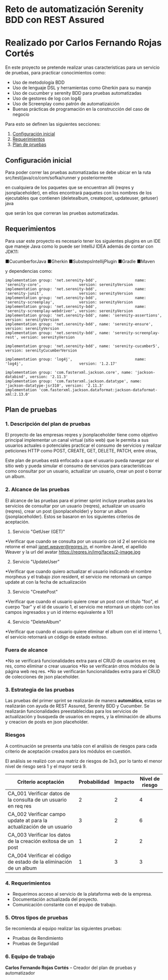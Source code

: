 # Reto de automatización Serenity BDD con REST Assured
# Realizado por Carlos Fernando Rojas Cortés

En este proyecto se pretende realizar unas caracteristicas para un servicio de pruebas, para practicar conocimientos como:

* Uso de metodología BDD
* Uso de lenguaje DSL y herramientas como Gherkin para su manejo
* Uso de cucumber y serenity BDD para pruebas automatizadas
* Uso de gestores de log con log4j
* Uso de Screenplay como patrón de automatizaición
* Buenas prácticas de programación en la construcción del caso de negocio

Para esto se definen las siguientes secciones:
  1. [Configuración inicial](#configuración-inicial)
  2. [Requerimientos](#requerimientos)
  3. [Plan de pruebas](#plan-de-pruebas)


## Configuración inicial

Para poder correr las pruebas automatizadas se debe ubicar en la ruta src/test/java/co/com/sofka/runner y posteriormente

en cualquiera de los paquetes que se encuentran allí (reqres y jsonplaceholder), en ellos encontrará paquetes con los nombres de los ejecutables que contienen (deletealbum, createpost, updateuser, getuser) java

que serán los que correran las pruebas automatizadas.


## Requerimientos

Para usar este proyecto es necesario tener los siguientes plugins en un IDE que maneje Java como lo puede ser IntelliJ IDEA además de contar con JDK11:

■CucumberforJava
■Gherkin
■SubstepsIntellijPlugin
■Gradle
■Maven

y dependencias como:

    implementation group: 'net.serenity-bdd',                 name: 'serenity-core',                 version: serenityVersion
    implementation group: 'net.serenity-bdd',                 name: 'serenity-junit',                version: serenityVersion
    implementation group: 'net.serenity-bdd',                 name: 'serenity-screenplay',           version: serenityVersion
    implementation group: 'net.serenity-bdd',                 name: 'serenity-screenplay-webdriver', version: serenityVersion
    implementation group: 'net.serenity-bdd', name: 'serenity-assertions',           version: serenityVersion
    implementation group: 'net.serenity-bdd', name: 'serenity-ensure',               version: serenityVersion
    implementation group: 'net.serenity-bdd', name: 'serenity-screenplay-rest', version: serenityVersion

    implementation group: 'net.serenity-bdd', name: 'serenity-cucumber5',            version: serenityCucumberVersion

    implementation group: 'log4j',                            name: 'log4j',                         version: '1.2.17'

    implementation group: 'com.fasterxml.jackson.core', name: 'jackson-databind', version: '2.11.3'
    implementation group: 'com.fasterxml.jackson.datatype', name: 'jackson-datatype-jsr310', version: '2.11.3'
    implementation 'com.fasterxml.jackson.dataformat:jackson-dataformat-xml:2.13.0'


## Plan de pruebas

### 1. **Descripción del plan de pruebas**

El proyecto de las empresas reqres y jsonplaceholder tiene como objetivo principal implementar un canal virtual (sitio web) que le permita a sus usuarios actuales o potenciales practicar el consumo de servicios y realizar peticiones HTTP como POST, CREATE, GET, DELETE, PATCH, entre otras,

Este plan de pruebas está enfocado a que el usuario pueda navegar por el sitio web y pueda simular el consumo de servicios para características como consultar por un usuario, actualizar un usuario, crear un post o borrar un album.

### 2. **Alcance de las pruebas**

El alcance de las pruebas para el primer sprint incluye pruebas para los servicios de consultar por un usuario (reqres), actualizar un usuario (reqres), crear un post (jsonplaceholder) y borrar un album (jsonplaceholder). Estos se basaron en los siguientes criterios de aceptación.

1. Servicio "GetUser (GET)"

*Verificar que cuando se consulta por un usuario con id 2 el servicio me retorne el email janet.weaver@reqres.in, el nombre Janet, el apellido Weaver y la url del avatar https://reqres.in/img/faces/2-image.jpg

2. Servicio "UpdateUser"

*Verificar que cuando quiero actualizar el usuario indicando el nombre morpheus y el trabajo zion resident, el servicio me retornará un campo update at con la fecha de actualización


3. Servicio "CreatePost"

*Verificar que cuando el usuario quiere crear un post con el titulo "foo", el cuerpo "bar" y el id de usuario 1, el servicio me retornará un objeto con los campos ingresados y un id interno equivalente a 101

4. Servicio "DeleteAlbum"

*Verificar que cuando el usuario quiere eliminar el album con el id interno 1, el servicio retornará un código de estado exitoso.

### **Fuera de alcance**

*No se verificará funcionalidades extra para el CRUD de usuarios en req res, como eliminar o crear usuarios
*No se verificarán otros módulos de la página web req res.
*No se verificarán funcionalidades extra para el CRUD de colecciones de json placeholder.

### 3. **Estrategia de las pruebas**

Las pruebas del primer sprint se realizarán de manera **automática**, estas se realizarán con ayuda de REST Assured, Serenity BDD y Cucumber. Se realizarán funcionalidades preestablecidas para los servicios de actualización y busqueda de usuarios en reqres, y la eliminación de albums y creacion de posts en json placeholder.


### Riesgos

A continuación se presenta una tabla con el análisis de riesgos para cada criterio de aceptación creados para los módulos en cuestión.

El análisis se realizó con una matriz de riesgos de 3x3, por lo tanto el menor nivel de riesgo será 1 y el mayor será 9.

| Criterio aceptación | Probabilidad | Impacto | Nivel de riesgo |
| --- | --- | --- | --- |
| CA_001 Verificar datos de la consulta de un usuario en req res | 2 | 2 | 4 |
| CA_002 Verificar campo update at para la actualización de un usuario | 3 | 2 | 6 |
| CA_003 Verificar los datos de la creación exitosa de un post | 1 | 2 | 2 |
| CA_004 Verificar el código de estado de la eliminación de un album | 1 | 3 | 3 |

### 4. Requerimientos

- Requerimos acceso al servicio de la plataforma web de la empresa.
- Documentación actualizada del proyecto.
- Comunicación constante con el equipo de trabajo.

### 5. Otros tipos de pruebas

Se recomienda al equipo realizar las siguientes pruebas:

- Pruebas de Rendimiento
- Pruebas de Seguridad

### 6. Equipo de trabajo

**Carlos Fernando Rojas Cortés** – Creador del plan de pruebas y automatizador